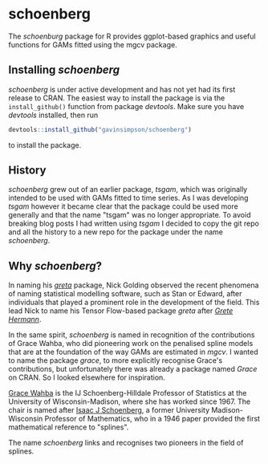 # schoenberg

The *schoenburg* package for R provides ggplot-based graphics and useful functions for GAMs fitted using the mgcv package.

## Installing *schoenberg*

*schoenberg* is under active development and has not yet had its first release to CRAN. The easiest way to install the package is via the `install_github()` function from package *devtools*. Make sure you have *devtools* installed, then run

```r
devtools::install_github("gavinsimpson/schoenberg")
```

to install the package.

## History

*schoenberg* grew out of an earlier package, *tsgam*, which was originally intended to be used with GAMs fitted to time series. As I was developing *tsgam* however it became clear that the package could be used more generally and that the name "tsgam" was no longer appropriate. To avoid breaking blog posts I had written using *tsgam* I decided to copy the git repo and all the history to a new repo for the package under the name *schoenberg*.

## Why *schoenberg*?

In naming his [*greta*](https://github.com/greta-dev/greta) package, Nick Golding observed the recent phenomena of naming statistical modelling software, such as Stan or Edward, after individuals that played a prominent role in the development of the field. This lead Nick to name his Tensor Flow-based package *greta* after [*Grete Hermann*](https://greta-dev.github.io/greta/why_greta.html).

In the same spirit, *schoenberg* is named in recognition of the contributions of Grace Wahba, who did pioneering work on the penalised spline models that are at the foundation of the way GAMs are estimated in *mgcv*. I wanted to name the package *grace*, to more explicitly recognise Grace's contributions, but unfortunately there was already a package named *Grace* on CRAN. So I looked elsewhere for inspiration.

[Grace Wahba](https://en.wikipedia.org/wiki/Grace_Wahba) is the IJ Schoenberg-Hilldale Professor of Statistics at the University of Wisconsin-Madison, where she has worked since 1967. The chair is named after [Isaac J Schoenberg](https://en.wikipedia.org/wiki/Isaac_Jacob_Schoenberg), a former University Madison-Wisconsin Professor of Mathematics, who in a 1946 paper provided the first mathematical reference to "splines".

The name *schoenberg* links and recognises two pioneers in the field of splines.
